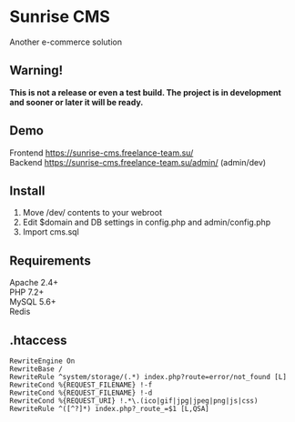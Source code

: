 # Sunrise CMS
Another e-commerce solution

## Warning!
**This is not a release or even a test build. The project is in development and sooner or later it will be ready.**

## Demo
Frontend https://sunrise-cms.freelance-team.su/  
Backend https://sunrise-cms.freelance-team.su/admin/ (admin/dev)

## Install
1. Move /dev/ contents to your webroot
2. Edit $domain and DB settings in config.php and admin/config.php
3. Import cms.sql

## Requirements
Apache 2.4+  
PHP 7.2+  
MySQL 5.6+  
Redis

## .htaccess
```
RewriteEngine On  
RewriteBase /  
RewriteRule ^system/storage/(.*) index.php?route=error/not_found [L]  
RewriteCond %{REQUEST_FILENAME} !-f  
RewriteCond %{REQUEST_FILENAME} !-d  
RewriteCond %{REQUEST_URI} !.*\.(ico|gif|jpg|jpeg|png|js|css)  
RewriteRule ^([^?]*) index.php?_route_=$1 [L,QSA]
```
